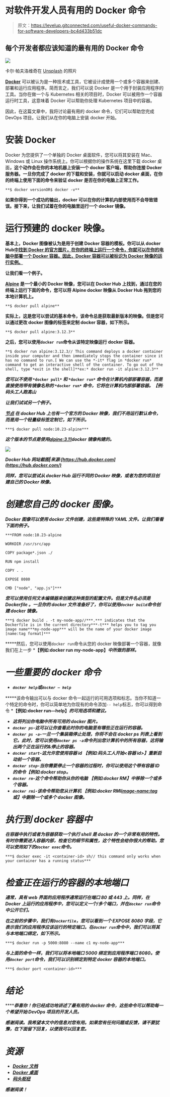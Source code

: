 # 对软件开发人员有用的 Docker 命令

> 原文：<https://levelup.gitconnected.com/useful-docker-commands-for-software-developers-bc4d433b51dc>

## 每个开发者都应该知道的最有用的 Docker 命令

![](img/0c90ab5266c88f507ed493b4d4cd418b.png)

卡尔·帕夫洛维奇在 [Unsplash](https://unsplash.com/s/photos/software-development?utm_source=unsplash&utm_medium=referral&utm_content=creditCopyText) 的照片

[**Docker**](https://www.docker.com/) 可以被认为是一种技术或工具，它被设计成使用一个或多个容器来创建、部署和运行应用程序。简而言之，我们可以说 Docker 是一个用于封装应用程序的工具。当你在做一个与 Kubernetes 相关的项目时，Docker 可以被用作一个容器运行时工具，这意味着 Docker 可以帮助你处理 Kubernetes 项目中的容器。

因此，在这篇文章中，我将讨论最有用的 docker 命令，它们可以帮助您完成 DevOps 项目。让我们从在你的电脑上安装 docker 开始。

# 安装 Docker

Docker 为您提供了一个单独的 Docker 桌面软件，您可以将其安装在 Mac、Windows 或 Linux 操作系统上。你可以根据你的操作系统在这里下载 docker 桌面[](https://docs.docker.com/get-docker/)****，这个动作会在你的本地机器上安装一个 docker 客户端，帮助你连接 Docker 服务器。一旦你完成了 docker 的下载和安装，你就可以启动 docker 桌面，在你的终端上使用下面的命令来验证 docker 是否在你的电脑上正常工作。****

```
**$ docker versionOR$ docker -v**
```

****如果你得到一个成功的输出，docker 可以在你的计算机内部使用而不会导致错误。接下来，让我们试着在你的电脑里运行一个 docker 镜像。****

# ****运行预建的 docker 映像。****

****基本上，Docker 图像被认为是用于创建 Docker 容器的模板。你可以从 docker Hub[中找到 Docker 的官方图片，在你的终端上运行一个命令，你就可以在你的电脑中部署一个 Docker 容器。因此，Docker 容器可以被标识为 Docker 映像的运行实例。](https://hub.docker.com/search?q=&type=image)****

****让我们看一个例子。****

****[**Alpine**](https://hub.docker.com/_/alpine) 是一个最小的 Docker 映像，您可以在 Docker Hub 上找到，通过在您的终端上运行下面的命令，您可以将 Alpine docker 映像从 Docker Hub 拖到您的本地计算机上。****

```
**$ docker pull alpine**
```

****实际上，这是您可以尝试的基本命令，该命令总是获取最新版本的映像。但是您可以通过更改 docker 图像的标签来定制 docker 容器，如下所示。****

```
**$ docker pull alpine:3.12.3**
```

****之后，您可以使用`docker run`命令从该特定映像运行 docker 容器。****

```
**$ docker run alpine:3.12.3// This command deploys a docker container inside your computer and then immediately stops the container since it has no command to run.[ We can use the *-it* flag in *docker run* command to get an interactive shell of the container. To go out of the shell, type *exit in the shell]**ex:* docker run -it alpine:3.12.3**
```

*****您可以不使用* `*docker pull*` *和* `*docker run*` *命令在计算机内部部署容器，而是直接使用带有镜像名称的* `*docker run*` *命令，它将在计算机内部部署容器。【例:* ***码头工人跑高山*******

*****让我们试试另一个例子。*****

*****[**节点**](https://hub.docker.com/_/node) 在 docker Hub 上也有一个官方的 Docker 映像，我们不用运行默认命令，而是用一个轻量级标签定制它，如下所示。*****

```
***$ docker pull node:10.23-alpine***
```

*****这个版本的节点是使用[**alpine:3.11**](https://github.com/nodejs/docker-node/blob/c2604466d06ba562fd9040d18c57af16545c6a5b/10/alpine3.11/Dockerfile)docker 镜像构建的。*****

*****![](img/28de7c4e1409206463c1af46693faada.png)*****

*****Docker Hub 网站截图|来源:[https://hub.docker.com](https://hub.docker.com/)*****

*****同样，您可以尝试从 docker Hub 运行不同的 Docker 映像，或者为您的项目创建自己的 Docker 映像。*****

# *****创建您自己的 docker 图像。*****

*****Docker 图像可以使用 docker 文件创建，这些是特殊的 YAML 文件。让我们看看下面的例子。*****

```
***FROM node:10.23-alpine

WORKDIR /usr/src/app

COPY package*.json ./

RUN npm install

COPY . .

EXPOSE 8080

CMD ["node", "app.js"]***
```

*****您可以使用任何文本编辑器来创建这种类型的配置文件。但是文件名必须是 **Dockerfile** 。一旦你的 docker 文件准备好了，你可以使用`docker build`命令创建 docker 镜像。*****

```
***$ docker build . -t my-node-app//***.*** indicates that the Dockerfile is in the current directory***-t*** helps you to tag you image name***my-node-app*** will be the name of your docker image [name:tag format]***
```

*****然后，您可以使用`docker run`命令从您的 docker 映像部署一个容器，就像我们在上一步 ***【例如:docker run my-node-app】***中所做的那样。*****

# *****一些重要的 docker 命令*****

*   *****`docker help`或`docker — help`*****

*****该命令输出可以与 docker 命令一起运行的可用选项和标志。当你不知道一个特定的命令时，你可以简单地为你现有的命令添加`-- help`标志，你可以得到命令 ***【例如:docker run—help】***的可用选项和建议。*****

*   *****这将列出你电脑中所有可用的 docker 图片。*****
*   *****`docker ps`-这可以让你查看此时你的电脑里有哪些正在运行的容器。*****
*   *****`docker ps -a`-一旦一个集装箱停止处理，你将不会在 docker ps 列表上看到它。此时，您可以使用`docker ps -a`命令列出您计算机中的所有容器，这将输出两个正在运行的&停止的容器。*****
*   *****`docker start`-这允许您使用容器 id ***【例如:码头工人开始<容器 id>***】重新启动前一个容器。*****
*   *****`docker stop`-当你需要停止一个容器的过程时，你可以使用这个带有容器 ID ***的命令【例如:docker stop<container-ID>***。*****
*   *****`docker rm`-这个命令帮助你从你的电脑 ***【例如:docker RM<container-id><container-id>***】中移除一个或多个容器。*****
*   *****`docker rmi`-该命令帮助您从计算机 ***【例如:docker RMI<image-name:tag>或<image-id>***】中删除一个或多个 docker 图像。*****

# *****执行到 docker 容器中*****

*****在容器中执行或者为容器获取一个执行 shell 是 docker 的一个非常有用的特性。有时你需要进入容器内部，检查它的细节和属性，这个特性会给你很大的帮助。您可以使用如下的`docker exec`命令。*****

```
***$ docker exec -it <container-id> sh// this command only works when your container has a running status***
```

# *****检查正在运行的容器的本地端口*****

*****通常，具有 web 界面的应用程序通常运行在端口 80 或 443 上。同样，在 Docker 上运行的应用程序中，您可以定义一个/多个端口，并在`docker run`命令中公开它们。*****

*****在之前的步骤中，我们有`Dockerfile`，您可以看到一个 **EXPOSE 8080** 字段，它表示我们的应用程序应该运行的特定端口。在`docker run`命令中，我们可以将其与本地端口绑定，如下所示。*****

```
***$ docker run -p 5000:8080 --name c1 my-node-app***
```

*****与上面的命令一样，我们可以将本地端口 5000 绑定到应用程序端口 8080。使用`docker port`命令，我们可以识别绑定到特定 docker 容器的本地端口。*****

```
***$ docker port <container-id>***
```

# *****结论*****

*******恭喜你！**你已经成功地讲述了最有用的 docker 命令，这些命令可以帮助每一个希望开始 DevOps 项目的开发人员。*****

*****感谢阅读。我希望本文中的信息对您有用。如果您有任何问题或反馈，请不要犹豫，在下面留下回复，以便我可以回复您。*****

# *****资源*****

*   *****[Docker 文档](https://docs.docker.com/)*****
*   *****[Docker 桌面](https://docs.docker.com/get-docker/)*****
*   *****[码头枢纽](https://hub.docker.com/)*****

*****感谢阅读！*****